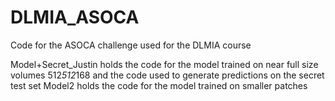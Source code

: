 # DLMIA_ASOCA
Code for the ASOCA challenge used for the DLMIA course

Model+Secret_Justin holds the code for the model trained on near full size volumes 512*512*168 and the code used to generate predictions on the secret test set
Model2 holds the code for the model trained on smaller patches 
